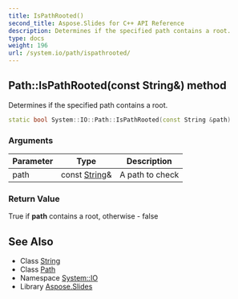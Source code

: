 ```yaml
---
title: IsPathRooted()
second_title: Aspose.Slides for C++ API Reference
description: Determines if the specified path contains a root.
type: docs
weight: 196
url: /system.io/path/ispathrooted/
---
```

## Path::IsPathRooted(const String\&) method


Determines if the specified path contains a root.

```cpp
static bool System::IO::Path::IsPathRooted(const String &path)
```


### Arguments

| Parameter | Type | Description |
| --- | --- | --- |
| path | const [String](../../../system/string/)\& | A path to check |

### Return Value

True if **path** contains a root, otherwise - false

## See Also

* Class [String](../../../system/string/)
* Class [Path](../)
* Namespace [System::IO](../../)
* Library [Aspose.Slides](../../../)